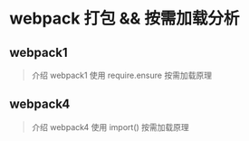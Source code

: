 # webpack 打包 && 按需加载分析

## webpack1

> 介绍 webpack1 使用 require.ensure 按需加载原理

## webpack4

> 介绍 webpack4 使用 import() 按需加载原理

